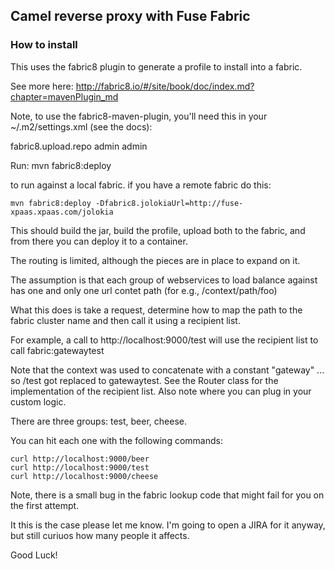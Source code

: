 ## Camel reverse proxy with Fuse Fabric

### How to install

This uses the fabric8 plugin to generate a profile to install into a fabric.

See more here: http://fabric8.io/#/site/book/doc/index.md?chapter=mavenPlugin_md


Note, to use the fabric8-maven-plugin, you'll need this in your ~/.m2/settings.xml (see the docs):

<server>
  <id>fabric8.upload.repo</id>
  <username>admin</username>
  <password>admin</password>
</server>


Run:
    mvn fabric8:deploy
    
to run against a local fabric. if you have a remote fabric do this:

    mvn fabric8:deploy -Dfabric8.jolokiaUrl=http://fuse-xpaas.xpaas.com/jolokia
    
    
This should build the jar, build the profile, upload both to the fabric, and from there you
can deploy it to a container.


The routing is limited, although the pieces are in place to expand on it.

The assumption is that each group of webservices to load balance against has one and only one
url contet path (for e.g., /context/path/foo)

What this does is take a request, determine how to map the path to the fabric cluster name and then
call it using a recipient list.

For example, a call to http://localhost:9000/test will use the recipient list to call fabric:gatewaytest

Note that the context was used to concatenate with a constant "gateway" ... so /test got replaced to gatewaytest.
See the Router class for the implementation of the recipient list. Also note where you can plug in your custom logic.

There are three groups: test, beer, cheese.

You can hit each one with the following commands:


    curl http://localhost:9000/beer
    curl http://localhost:9000/test
    curl http://localhost:9000/cheese
    
    
Note, there is a small bug in the fabric lookup code that might fail for you on the first attempt.

It this is the case please let me know. I'm going to open a JIRA for it anyway, but still curiuos how many
people it affects.


Good Luck!